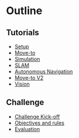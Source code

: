 # Outline

## Tutorials

<!-- * [Lectures](courses-parts/intro.md)
  * [Why MiddleWare ?](courses-parts/middleWare-ROS.md)
  * [Moving robot](courses-parts/move.md)                         
  * [Communication Inter-Process](courses-parts/com-inter-proc.md)
  * [Transformation](courses-parts/transformation.md)
  * [Localization and Mapping](courses-parts/mapping.md)
  * [Autonomous Navigation](courses-parts/navigation.md)
  * [Vision](courses-parts/Intro-to-vision.md) -->

* [Setup](tutorials/setup.md)             <!--Guillaume-->
* [Move-to](tutorials/move-to.md)         <!--Guillaume-->
* [Simulation](tutorials/Simulation.md)					<!--Luc-->
* [SLAM](tutorials/SLAM.md)					<!--Luc-->
* [Autonomous Navigation](tutorials/AutonomousNavigation.md)					<!--Luc-->
* [Move-to V2](tutorials/move-to-v2.md)   <!--Guillaume-->
* [Vision](tutorials/vision.md)

## Challenge

* [Challenge Kick-off](challenge/intro.md)
* [Objectives and rules](tutorials/consigne.md)
* [Evaluation](tutorials/evaluation.md)

<!--Sur la base des sujets PDRs-->
